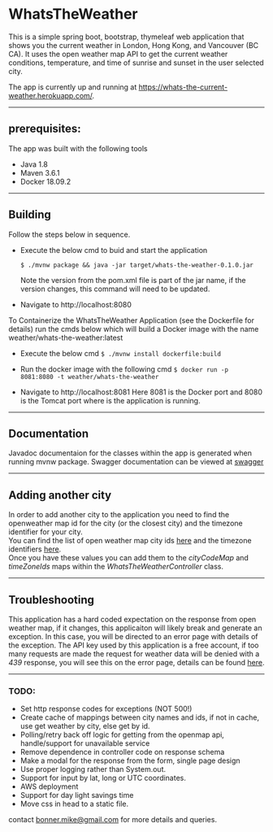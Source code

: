 # WhatsTheWeather

This is a simple spring boot, bootstrap, thymeleaf web application that shows you the current weather in London, Hong Kong, and Vancouver (BC CA).
It uses the open weather map API to get the current weather conditions, temperature, and time of sunrise and sunset in the user selected city.

The app is currently up and running at https://whats-the-current-weather.herokuapp.com/.
	
---

## prerequisites:
The app was built with the following tools
* Java 1.8 
* Maven 3.6.1
* Docker 18.09.2

---

## Building

Follow the steps below in sequence.

- Execute the below cmd to buid and start the application

	`$ ./mvnw package && java -jar target/whats-the-weather-0.1.0.jar`

	Note the version from the pom.xml file is part of the jar name, if the version changes, this command will need to be updated.

- Navigate to http://localhost:8080

To Containerize the WhatsTheWeather Application (see the Dockerfile for details) run the cmds below which will build a Docker image with the name weather/whats-the-weather:latest

- Execute the below cmd
	`$ ./mvnw install dockerfile:build`
 
- Run the docker image with the following cmd
	`$ docker run -p 8081:8080 -t weather/whats-the-weather`

- Navigate to http://localhost:8081
	Here 8081 is the Docker port and 8080 is the Tomcat port where is the application is running. 
	
---
## Documentation
Javadoc documentaion for the classes within the app is generated when running mvnw package.
Swagger documentation can be viewed at [swagger](http://localhost:8080/swagger-ui.html#!)

---

## Adding another city

In order to add another city to the application you need to find the openweather map id for the city (or the closest city) and the timezone identifier for your city.  
You can find the list of open weather map city ids [here](http://bulk.openweathermap.org/sample/city.list.json.gz) and the timezone identifiers [here](https://en.wikipedia.org/wiki/List_of_tz_database_time_zones).  
Once you have these values you can add them to the *cityCodeMap* and *timeZoneIds* maps within the *WhatsTheWeatherController* class. 

---

## Troubleshooting
This application has a hard coded expectation on the response from open weather map, if it changes, this 
applicaiton will likely break and generate an exception.
In this case, you will be directed to an error page with details of the exception.
The API key used by this application is a free account, if too many requests are made the request for 
weather data will be denied with a *439* response, you will see this on the error page, details can be found [here](https://openweathermap.org/appid).

---

### TODO:
* Set http response codes for exceptions (NOT 500!)
* Create cache of mappings between city names and ids, if not in cache, use get weather by city, else get by id.
* Polling/retry back off logic for getting from the openmap api, handle/support for unavailable service
* Remove dependence in controller code on response schema
* Make a modal for the response from the form, single page design
* Use proper logging rather than System.out.
* Support for input by lat, long or UTC coordinates.
* AWS deployment
* Support for day light savings time
* Move css in head to a static file.

contact bonner.mike@gmail.com for more details and queries. 
